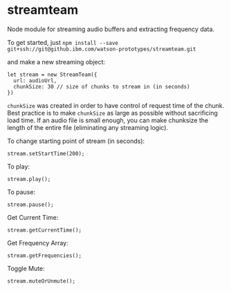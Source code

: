 # streamteam

Node module for streaming audio buffers and extracting frequency data.

To get started, just `npm install --save git+ssh://git@github.ibm.com/watson-prototypes/streamteam.git`

and make a new streaming object:

```
let stream = new StreamTeam({
  url: audioUrl,
  chunkSize: 30 // size of chunks to stream in (in seconds)
})
```

`chunkSize` was created in order to have control of request time of the chunk. Best practice is to make `chunkSize` as large as possible without sacrificing load time. If an audio file is small enough, you can make chunksize the length of the entire file (eliminating any streaming logic).


To change starting point of stream (in seconds):

`stream.setStartTime(200);`

To play:

`stream.play();`

To pause:

`stream.pause();`

Get Current Time:

`stream.getCurrentTime();`

Get Frequency Array:

`stream.getFrequencies();`

Toggle Mute:

`stream.muteOrUnmute();`
